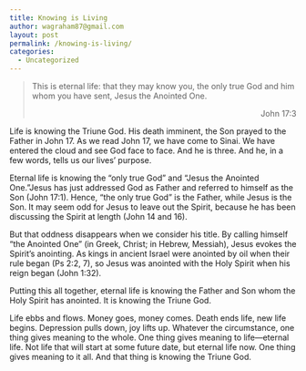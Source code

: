 ```yaml
---
title: Knowing is Living
author: wagraham87@gmail.com
layout: post
permalink: /knowing-is-living/
categories:
  - Uncategorized
---
```

> This is eternal life: that they may know you, the only true God and him whom you have sent, Jesus the Anointed One.
> 
> <p style="text-align: right;">
>                John 17:3
> </p>

Life is knowing the Triune God. His death imminent, the Son prayed to the Father in John 17. As we read John 17, we have come to Sinai. We have entered the cloud and see God face to face. And he is three. And he, in a few words, tells us our lives&#8217; purpose.

Eternal life is knowing the &#8220;only true God&#8221; and &#8220;Jesus the Anointed One.&#8221;Jesus has just addressed God as Father and referred to himself as the Son (John 17:1). Hence, &#8220;the only true God&#8221; is the Father, while Jesus is the Son. It may seem odd for Jesus to leave out the Spirit, because he has been discussing the Spirit at length (John 14 and 16).

But that oddness disappears when we consider his title. By calling himself &#8220;the Anointed One&#8221; (in Greek, Christ; in Hebrew, Messiah), Jesus evokes the Spirit&#8217;s anointing. As kings in ancient Israel were anointed by oil when their rule began (Ps 2:2, 7), so Jesus was anointed with the Holy Spirit when his reign began (John 1:32).

Putting this all together, eternal life is knowing the Father and Son whom the Holy Spirit has anointed. It is knowing the Triune God.

Life ebbs and flows. Money goes, money comes. Death ends life, new life begins. Depression pulls down, joy lifts up. Whatever the circumstance, one thing gives meaning to the whole. One thing gives meaning to life—eternal life. Not life that will start at some future date, but eternal life now. One thing gives meaning to it all. And that thing is knowing the Triune God.